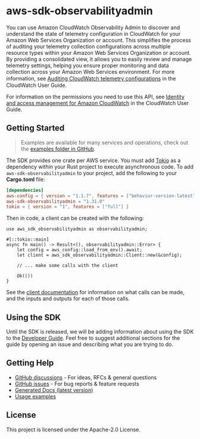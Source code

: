 # aws-sdk-observabilityadmin

You can use Amazon CloudWatch Observability Admin to discover and understand the state of telemetry configuration in CloudWatch for your Amazon Web Services Organization or account. This simplifies the process of auditing your telemetry collection configurations across multiple resource types within your Amazon Web Services Organization or account. By providing a consolidated view, it allows you to easily review and manage telemetry settings, helping you ensure proper monitoring and data collection across your Amazon Web Services environment. For more information, see [Auditing CloudWatch telemetry conﬁgurations](https://docs.aws.amazon.com/AmazonCloudWatch/latest/monitoring/telemetry-config-cloudwatch.html) in the CloudWatch User Guide.

For information on the permissions you need to use this API, see [Identity and access management for Amazon CloudWatch](https://docs.aws.amazon.com/AmazonCloudWatch/latest/monitoring/auth-and-access-control-cw.html) in the CloudWatch User Guide.

## Getting Started

> Examples are available for many services and operations, check out the
> [examples folder in GitHub](https://github.com/awslabs/aws-sdk-rust/tree/main/examples).

The SDK provides one crate per AWS service. You must add [Tokio](https://crates.io/crates/tokio)
as a dependency within your Rust project to execute asynchronous code. To add `aws-sdk-observabilityadmin` to
your project, add the following to your **Cargo.toml** file:

```toml
[dependencies]
aws-config = { version = "1.1.7", features = ["behavior-version-latest"] }
aws-sdk-observabilityadmin = "1.31.0"
tokio = { version = "1", features = ["full"] }
```

Then in code, a client can be created with the following:

```rust,no_run
use aws_sdk_observabilityadmin as observabilityadmin;

#[::tokio::main]
async fn main() -> Result<(), observabilityadmin::Error> {
    let config = aws_config::load_from_env().await;
    let client = aws_sdk_observabilityadmin::Client::new(&config);

    // ... make some calls with the client

    Ok(())
}
```

See the [client documentation](https://docs.rs/aws-sdk-observabilityadmin/latest/aws_sdk_observabilityadmin/client/struct.Client.html)
for information on what calls can be made, and the inputs and outputs for each of those calls.

## Using the SDK

Until the SDK is released, we will be adding information about using the SDK to the
[Developer Guide](https://docs.aws.amazon.com/sdk-for-rust/latest/dg/welcome.html). Feel free to suggest
additional sections for the guide by opening an issue and describing what you are trying to do.

## Getting Help

* [GitHub discussions](https://github.com/awslabs/aws-sdk-rust/discussions) - For ideas, RFCs & general questions
* [GitHub issues](https://github.com/awslabs/aws-sdk-rust/issues/new/choose) - For bug reports & feature requests
* [Generated Docs (latest version)](https://awslabs.github.io/aws-sdk-rust/)
* [Usage examples](https://github.com/awslabs/aws-sdk-rust/tree/main/examples)

## License

This project is licensed under the Apache-2.0 License.

